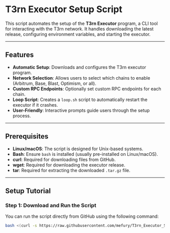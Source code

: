 # T3rn Executor Setup Script

This script automates the setup of the **T3rn Executor** program, a CLI tool for interacting with the T3rn network. It handles downloading the latest release, configuring environment variables, and starting the executor.

---

## Features

- **Automatic Setup**: Downloads and configures the T3rn executor program.
- **Network Selection**: Allows users to select which chains to enable (Arbitrum, Base, Blast, Optimism, or all).
- **Custom RPC Endpoints**: Optionally set custom RPC endpoints for each chain.
- **Loop Script**: Creates a `loop.sh` script to automatically restart the executor if it crashes.
- **User-Friendly**: Interactive prompts guide users through the setup process.

---

## Prerequisites

- **Linux/macOS**: The script is designed for Unix-based systems.
- **Bash**: Ensure `bash` is installed (usually pre-installed on Linux/macOS).
- **curl**: Required for downloading files from GitHub.
- **wget**: Required for downloading the executor release.
- **tar**: Required for extracting the downloaded `.tar.gz` file.

---

## Setup Tutorial

### Step 1: Download and Run the Script

You can run the script directly from GitHub using the following command:

```bash
bash <(curl -s https://raw.githubusercontent.com/mefury/T3rn_Executor_Script/main/t3rnSetup.sh)
